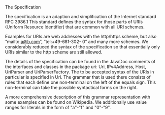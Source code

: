 The Specification

The specification is an adaption and simplification of the Internet standard RFC 3986.1 This standard defines the syntax for those parts of URIs (Uniform Resource Identifier) that are common with all URI schemes.

Examples for URIs are web addresses with the http/https scheme, but also “mailto:a@b.com”, “tel:+49-681-302- 0” and many more schemes. We considerably reduced the syntax of the specification so that essentially only URIs similar to the http scheme are still allowed.

The details of the specification can be found in the JavaDoc comments of the interfaces and classes in the package uri: Uri, IPv4Address, Host, UriParser and UriParserFactory. The to be accepted syntax of the URIs in particular is specified in Uri. The grammar that is used there consists of rules that each define one non-terminal on the left of the equals sign. This non-terminal can take the possible syntactical forms on the right.

A more comprehensive description of this grammar representation with some examples can be found on Wikipedia. We additionally use value ranges for literals in the form of "a"-"f" and "0"-"9".
